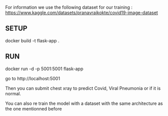 For information we use the following dataset for our training : https://www.kaggle.com/datasets/pranavraikokte/covid19-image-dataset

## SETUP
docker build -t flask-app .

## RUN
docker run -d -p 5001:5001 flask-app

go to http://localhost:5001
 
Then you can submit chest xray to predict Covid, Viral Pneumonia or if it is normal.

You can also re train the model with a dataset with the same architecture as the one mentionned before
